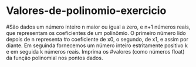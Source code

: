 # Valores-de-polinomio-exercicio
#São dados um número inteiro n maior ou igual a zero, e n+1 números reais, que representam os coeficientes de um polinômio. O primeiro número lido depois de n representa #o coeficiente de x0, o segundo, de x1, e assim por diante. Em seguinda fornecemos um número inteiro estritamente positivo k e em seguida k números reais. Imprima os #valores (como números float) da função polinomial nos pontos dados.

